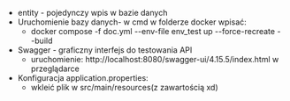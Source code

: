 * entity - pojedynczy wpis w bazie danych
* Uruchomienie bazy danych- w cmd w folderze docker wpisać:
  * docker compose -f doc.yml --env-file env_test up --force-recreate --build
* Swagger - graficzny interfejs do testowania API 
  * uruchomienie: http://localhost:8080/swagger-ui/4.15.5/index.html w przeglądarce
* Konfiguracja application.properties:
  * wkleić plik w src/main/resources(z zawartością xd)